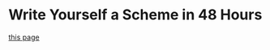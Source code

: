 # Write Yourself a Scheme in 48 Hours

[this page](https://en.wikibooks.org/wiki/Write_Yourself_a_Scheme_in_48_Hours)


